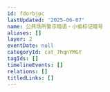 ```yaml
---
id: fdorbjpc
lastUpdated: '2025-06-07'
name: 公共场所警示暗语・小偷标记暗号
aliases: []
layer: 2
eventDate: null
categoryId: cat_7hqnYMGY
tagIds: []
timelineEvents: []
relations: []
titledLinks: []
---
```


